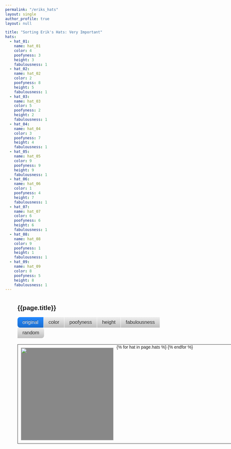```yaml
---
permalink: "/eriks_hats"
layout: single
author_profile: true
layout: null

title: "Sorting Erik's Hats: Very Important"
hats:
  - hat_01:
    name: hat_01
    color: 4
    poofyness: 3
    height: 3
    fabulousness: 1
  - hat_02:
    name: hat_02
    color: 2
    poofyness: 8
    height: 5
    fabulousness: 1
  - hat_03:
    name: hat_03
    color: 5
    poofyness: 2
    height: 2
    fabulousness: 1
  - hat_04:
    name: hat_04
    color: 3
    poofyness: 7
    height: 4
    fabulousness: 1
  - hat_05:
    name: hat_05
    color: 9
    poofyness: 9
    height: 9
    fabulousness: 1
  - hat_06:
    name: hat_06
    color: 1
    poofyness: 4
    height: 7
    fabulousness: 1
  - hat_07:
    name: hat_07
    color: 6
    poofyness: 6
    height: 6
    fabulousness: 1
  - hat_08:
    name: hat_08
    color: 9
    poofyness: 1
    height: 1
    fabulousness: 1
  - hat_09:
    name: hat_09
    color: 8
    poofyness: 5
    height: 8
    fabulousness: 1
---
```


<div class="wrapper">
  <h2>{{page.title}}</h2>

  <div id="sorts" class="button-group">
    <button class="button is-checked" data-sort-by="original-order">original</button>
    <button class="button" data-sort-by="hatcolor">color</button>
    <button class="button" data-sort-by="poofyness">poofyness</button>
    <button class="button" data-sort-by="hatheight">height</button>
    <button class="button" data-sort-by="fabulousness">fabulousness</button>
    <button class="button" data-sort-by="random">random</button>
  </div>

  <div class="grid cf">
    {% for hat in page.hats %}
      <div class="grid-item">
        <img src="/images/eriks_hats/{{hat.name}}.png" />
        <span>color: </span>
        <span class="hatcolor">{{hat.color}}</span>
        <span>poofyness: </span>
        <span class="poofyness">{{hat.poofyness}}</span>
        <span>hat height: </span>
        <span class="hatheight">{{hat.height}}</span>
        <span>fabulousness: </span>
        <span class="fabulousness">{{hat.fabulousness}}</span>
      </div>
    {% endfor %}
  </div>
</div>

<script src="http://cdnjs.cloudflare.com/ajax/libs/jquery/2.2.2/jquery.min.js" type="text/javascript"></script>
<script src="https://npmcdn.com/isotope-layout@3/dist/isotope.pkgd.js"></script>
<script src="http://npmcdn.com/imagesloaded@4/imagesloaded.pkgd.js" type="text/javascript"></script>

<script>
  $( document ).ready(function() {
    var $grid = $('.grid').imagesLoaded( function() {
      $('.grid').isotope({
        itemSelector: '.grid-item',
        layoutMode: 'fitRows',
        getSortData: {
          hatcolor: '.hatcolor parseInt',
          poofyness: '.poofyness parseInt',
          hatheight: '.hatheight parseInt',
          fabulousness: '.fabulousness parseInt'
        }
      });
    });

    // bind sort button click
    $('#sorts').on( 'click', 'button', function() {
      var sortByValue = $(this).attr('data-sort-by');
      console.log(sortByValue);
      $grid.isotope({ sortBy: sortByValue });
    });

    // change is-checked class on buttons
    $('.button-group').each( function( i, buttonGroup ) {
      var $buttonGroup = $( buttonGroup );
      $buttonGroup.on( 'click', 'button', function() {
        $buttonGroup.find('.is-checked').removeClass('is-checked');
        $( this ).addClass('is-checked');
      });
    });

    $grid.on( 'arrangeComplete', function(event, filteredItems) {
      console.log($(filteredItems));
    });
  });
</script>

<style>
* { box-sizing: border-box; }

body {
  font-family: sans-serif;
  padding: 0;
  margin: 0 auto; 
}

.wrapper {
  width: 100%;
  margin: 40px 0 0 40px; 
}

/* ---- button ---- */

.button {
  display: inline-block;
  padding: 0.5em 1.0em;
  background: #EEE;
  border: none;
  border-radius: 7px;
  background-image: linear-gradient( to bottom, hsla(0, 0%, 0%, 0), hsla(0, 0%, 0%, 0.2) );
  color: #222;
  font-family: sans-serif;
  font-size: 16px;
  text-shadow: 0 1px white;
  cursor: pointer;
}

.button:hover {
  background-color: #8CF;
  text-shadow: 0 1px hsla(0, 0%, 100%, 0.5);
  color: #222;
}

.button:active,
.button.is-checked {
  background-color: #28F;
}

.button.is-checked {
  color: white;
  text-shadow: 0 -1px hsla(0, 0%, 0%, 0.8);
}

.button:active {
  box-shadow: inset 0 1px 10px hsla(0, 0%, 0%, 0.8);
}

/* ---- button-group ---- */

.button-group {
  margin-bottom: 20px;
}

.button-group:after {
  content: '';
  display: block;
  clear: both;
}

.button-group .button {
  float: left;
  border-radius: 0;
  margin-left: 0;
  margin-right: 1px;
}

.button-group .button:first-child { border-radius: 0.5em 0 0 0.5em; }
.button-group .button:last-child { border-radius: 0 0.5em 0.5em 0; }

/* ---- isotope ---- */

.grid {
  border: 1px solid #333;
  width: 970px;
}

/* clear fix */
.grid:after {
  content: '';
  display: block;
  clear: both;
}

/* ---- .grid-item ---- */

.grid-item {
  position: relative;
  float: left;
  width: 300px;
  margin: 10px;
  padding: 0;
  background: #888;
  color: #262524;
}

.grid-item img {
  width: 300px;
  height: 300px;
}

.grid-item > * {
  margin: 0;
  padding: 0;
}

.grid-item span {
  display: none;
}
</style>
